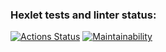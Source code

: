 ### Hexlet tests and linter status:
[![Actions Status](https://github.com/a1723/python-project-lvl1/workflows/hexlet-check/badge.svg)](https://github.com/a1723/python-project-lvl1/actions)
[![Maintainability](https://api.codeclimate.com/v1/badges/a99a88d28ad37a79dbf6/maintainability)](https://codeclimate.com/github/codeclimate/codeclimate/maintainability)

